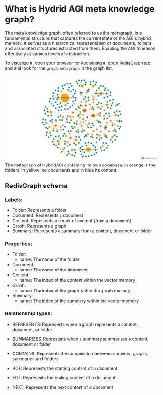 # What is Hydrid AGI meta knowledge graph?

The meta knowledge graph, often referred to as the metagraph, is a fundamental structure that captures the current state of the AGI's hybrid memory. It serves as a hierarchical representation of documents, folders and associated structures extracted from them. Enabling the AGI to reason effectively at various levels of abstraction.

To visualize it, open your browser for RedisInsight, open RedisGraph tab and and look for the `graph:metagraph` in the graph list.

![HybridAGI's metagraph](img/metagraph.png)
The metagraph of HybridAGI containing its own codebase, in orange is the folders, in yellow the documents and in blue its content.

## RedisGraph schema
### Labels:
- Folder: Represents a folder
- Document: Represents a document
- Content: Represents a chunk of content (from a document)
- Graph: Represents a graph
- Summary: Represents a summary from a content, document or folder

### Properties:
- Folder:
  - name: The name of the folder
- Document:
  - name: The name of the document
- Content:
  - name: The index of the content within the vector memory
- Graph:
  - name: The index of the graph within the graph memory
- Summary:
  - name: The index of the summary within the vector memory

### Relationship types:
- REPRESENTS: Represents when a graph represents a content, document, or folder
- SUMMARIZES: Represents when a summary summarizes a content, document or folder
- CONTAINS: Represents the composition between contents, graphs, summaries and folders

- BOF: Represents the starting content of a document
- EOF: Represents the ending content of a document
- NEXT: Represents the next content of a document